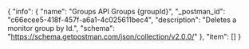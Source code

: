 {
  "info": {
    "name": "Groups API Groups {groupId}",
    "_postman_id": "c66ecee5-418f-457f-a6a1-4c025611bec4",
    "description": "Deletes a monitor group by Id.",
    "schema": "https://schema.getpostman.com/json/collection/v2.0.0/"
  },
  "item": []
}